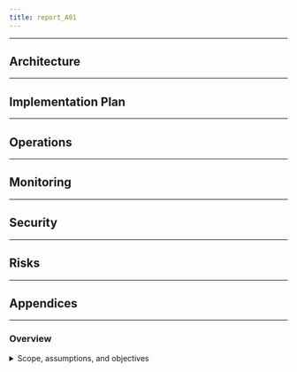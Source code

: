 ```yaml
---
title: report_A01
---
```


---
## Architecture
---
## Implementation Plan
---
## Operations
---
## Monitoring
---
## Security
---
## Risks
---
## Appendices
---

### Overview
<details>
<summary>Scope, assumptions, and objectives</summary>

---
- Assumptions
- Constraints
- Objectives
---

#### Context
- Background and related systems
---

</details>
